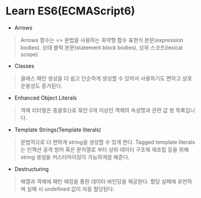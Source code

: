 # Learn ES6(ECMAScript6)
* Arrows
> Arrows 함수는 => 문법을 사용하는 축약형 함수
> 표현식 본문(expression bodies). 상태 블럭 본문(statement block bodies), 상위 스코프(lexical scope)

* Classes
> 클래스 패턴 생성을 더 쉽고 단순하게 생성할 수 있어서 사용하기도 편하고 상호운용성도 증가된다.

* Enhanced Object Literals
> 객체 리터럴은 중괄호{}로 묶인 0개 이상인 객체의 속성명과 관련 값 쌍 목록입니다.

* Template Strings(Template literals)
> 문법적으로 더 편하게 string을 생성할 수 있게 한다.
> Tagged template literals는 인젝션 공격 방어 혹은 문자열로 부터 상위 데이터 구조체 재조립 등을 위해 string 생성을 커스터마이징이 가능하게끔 해준다.

* Destructuring
> 배열과 객체에 패턴 매칭을 통한 데이터 바인딩을 제공한다. 할당 실패에 유연하며 실패 시 undefined 값이 자동 할당된다.